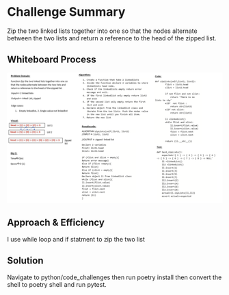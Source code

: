 # Challenge Summary
Zip the two linked lists together into one so that the nodes alternate between the two lists and return a reference to the head of the zipped list.
## Whiteboard Process
![linked-list-zip](linked-list-zip.png)

## Approach & Efficiency
I use while loop and if statment to zip the two list

## Solution
Navigate to python/code_challenges then run poetry install then convert the shell to poetry shell and run pytest.
